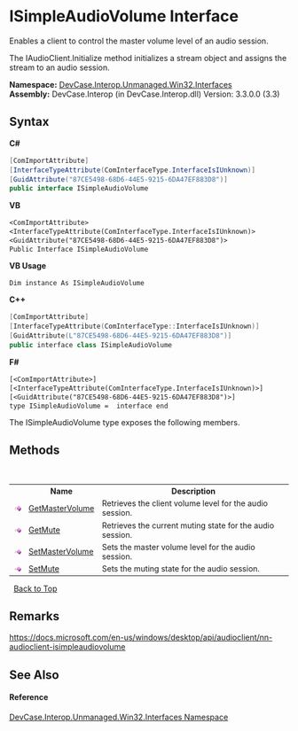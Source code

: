 # ISimpleAudioVolume Interface
 

Enables a client to control the master volume level of an audio session. 

 The IAudioClient.Initialize method initializes a stream object and assigns the stream to an audio session.

**Namespace:**&nbsp;<a href="N_DevCase_Interop_Unmanaged_Win32_Interfaces">DevCase.Interop.Unmanaged.Win32.Interfaces</a><br />**Assembly:**&nbsp;DevCase.Interop (in DevCase.Interop.dll) Version: 3.3.0.0 (3.3)

## Syntax

**C#**<br />
``` C#
[ComImportAttribute]
[InterfaceTypeAttribute(ComInterfaceType.InterfaceIsIUnknown)]
[GuidAttribute("87CE5498-68D6-44E5-9215-6DA47EF883D8")]
public interface ISimpleAudioVolume
```

**VB**<br />
``` VB
<ComImportAttribute>
<InterfaceTypeAttribute(ComInterfaceType.InterfaceIsIUnknown)>
<GuidAttribute("87CE5498-68D6-44E5-9215-6DA47EF883D8")>
Public Interface ISimpleAudioVolume
```

**VB Usage**<br />
``` VB Usage
Dim instance As ISimpleAudioVolume
```

**C++**<br />
``` C++
[ComImportAttribute]
[InterfaceTypeAttribute(ComInterfaceType::InterfaceIsIUnknown)]
[GuidAttribute(L"87CE5498-68D6-44E5-9215-6DA47EF883D8")]
public interface class ISimpleAudioVolume
```

**F#**<br />
``` F#
[<ComImportAttribute>]
[<InterfaceTypeAttribute(ComInterfaceType.InterfaceIsIUnknown)>]
[<GuidAttribute("87CE5498-68D6-44E5-9215-6DA47EF883D8")>]
type ISimpleAudioVolume =  interface end
```

The ISimpleAudioVolume type exposes the following members.


## Methods
&nbsp;<table><tr><th></th><th>Name</th><th>Description</th></tr><tr><td>![Public method](media/pubmethod.gif "Public method")</td><td><a href="M_DevCase_Interop_Unmanaged_Win32_Interfaces_ISimpleAudioVolume_GetMasterVolume">GetMasterVolume</a></td><td>
Retrieves the client volume level for the audio session.</td></tr><tr><td>![Public method](media/pubmethod.gif "Public method")</td><td><a href="M_DevCase_Interop_Unmanaged_Win32_Interfaces_ISimpleAudioVolume_GetMute">GetMute</a></td><td>
Retrieves the current muting state for the audio session.</td></tr><tr><td>![Public method](media/pubmethod.gif "Public method")</td><td><a href="M_DevCase_Interop_Unmanaged_Win32_Interfaces_ISimpleAudioVolume_SetMasterVolume">SetMasterVolume</a></td><td>
Sets the master volume level for the audio session.</td></tr><tr><td>![Public method](media/pubmethod.gif "Public method")</td><td><a href="M_DevCase_Interop_Unmanaged_Win32_Interfaces_ISimpleAudioVolume_SetMute">SetMute</a></td><td>
Sets the muting state for the audio session.</td></tr></table>&nbsp;
<a href="#isimpleaudiovolume-interface">Back to Top</a>

## Remarks
<a href="https://docs.microsoft.com/en-us/windows/desktop/api/audioclient/nn-audioclient-isimpleaudiovolume" target="_blank">https://docs.microsoft.com/en-us/windows/desktop/api/audioclient/nn-audioclient-isimpleaudiovolume</a>

## See Also


#### Reference
<a href="N_DevCase_Interop_Unmanaged_Win32_Interfaces">DevCase.Interop.Unmanaged.Win32.Interfaces Namespace</a><br />